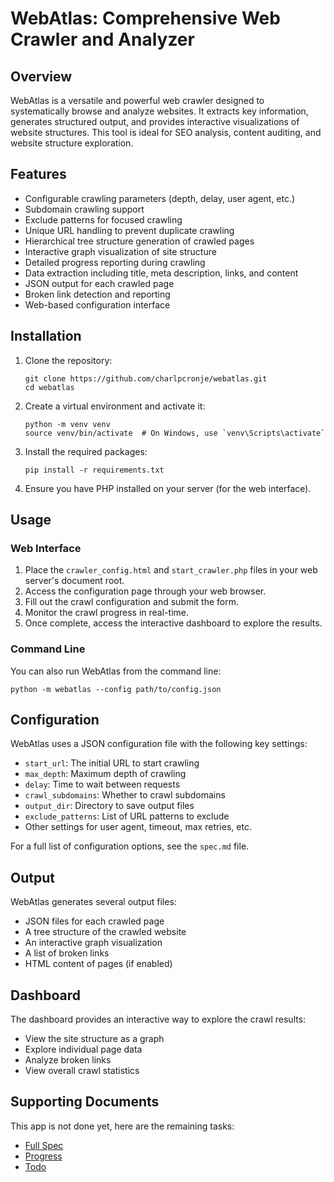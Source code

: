 # WebAtlas: Comprehensive Web Crawler and Analyzer

## Overview

WebAtlas is a versatile and powerful web crawler designed to systematically browse and analyze websites. It extracts key information, generates structured output, and provides interactive visualizations of website structures. This tool is ideal for SEO analysis, content auditing, and website structure exploration.

## Features

- Configurable crawling parameters (depth, delay, user agent, etc.)
- Subdomain crawling support
- Exclude patterns for focused crawling
- Unique URL handling to prevent duplicate crawling
- Hierarchical tree structure generation of crawled pages
- Interactive graph visualization of site structure
- Detailed progress reporting during crawling
- Data extraction including title, meta description, links, and content
- JSON output for each crawled page
- Broken link detection and reporting
- Web-based configuration interface

## Installation

1. Clone the repository:
   ```
   git clone https://github.com/charlpcronje/webatlas.git
   cd webatlas
   ```

2. Create a virtual environment and activate it:
   ```
   python -m venv venv
   source venv/bin/activate  # On Windows, use `venv\Scripts\activate`
   ```

3. Install the required packages:
   ```
   pip install -r requirements.txt
   ```

4. Ensure you have PHP installed on your server (for the web interface).

## Usage

### Web Interface

1. Place the `crawler_config.html` and `start_crawler.php` files in your web server's document root.
2. Access the configuration page through your web browser.
3. Fill out the crawl configuration and submit the form.
4. Monitor the crawl progress in real-time.
5. Once complete, access the interactive dashboard to explore the results.

### Command Line

You can also run WebAtlas from the command line:

```
python -m webatlas --config path/to/config.json
```

## Configuration

WebAtlas uses a JSON configuration file with the following key settings:

- `start_url`: The initial URL to start crawling
- `max_depth`: Maximum depth of crawling
- `delay`: Time to wait between requests
- `crawl_subdomains`: Whether to crawl subdomains
- `output_dir`: Directory to save output files
- `exclude_patterns`: List of URL patterns to exclude
- Other settings for user agent, timeout, max retries, etc.

For a full list of configuration options, see the `spec.md` file.

## Output

WebAtlas generates several output files:

- JSON files for each crawled page
- A tree structure of the crawled website
- An interactive graph visualization
- A list of broken links
- HTML content of pages (if enabled)

## Dashboard

The dashboard provides an interactive way to explore the crawl results:

- View the site structure as a graph
- Explore individual page data
- Analyze broken links
- View overall crawl statistics

## Supporting Documents
This app is not done yet, here are the remaining tasks:
- [Full Spec](./docs/spec.md)
- [Progress](./docs/progress.md)
- [Todo](./docs/todo.md)